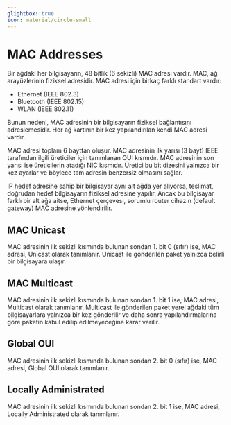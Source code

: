 ```yaml
---
glightbox: true
icon: material/circle-small
---
```


# MAC Addresses

Bir ağdaki her bilgisayarın, 48 bitlik (6 sekizli) MAC adresi vardır. MAC, ağ arayüzlerinin fiziksel adresidir. MAC adresi için birkaç farklı standart vardır:

* Ethernet (IEEE 802.3)
* Bluetooth (IEEE 802.15)
* WLAN (IEEE 802.11)

Bunun nedeni, MAC adresinin bir bilgisayarın fiziksel bağlantısını adreslemesidir. Her ağ kartının bir kez yapılandırılan kendi MAC adresi vardır.

MAC adresi toplam 6 bayttan oluşur. MAC adresinin ilk yarısı (3 bayt) IEEE tarafından ilgili üreticiler için tanımlanan OUI kısmıdır. MAC adresinin son yarısı ise üreticilerin atadığı NIC kısmıdır. Üretici bu bit dizesini yalnızca bir kez ayarlar ve böylece tam adresin benzersiz olmasını sağlar.

IP hedef adresine sahip bir bilgisayar aynı alt ağda yer alıyorsa, teslimat, doğrudan hedef bilgisayarın fiziksel adresine yapılır. Ancak bu bilgisayar farklı bir alt ağa aitse, Ethernet çerçevesi, sorumlu router cihazın (default gateway) MAC adresine yönlendirilir.

## MAC Unicast

MAC adresinin ilk sekizli kısmında bulunan sondan 1. bit 0 (sıfır) ise, MAC adresi, Unicast olarak tanımlanır. Unicast ile gönderilen paket yalnızca belirli bir bilgisayara ulaşır.

## MAC Multicast

MAC adresinin ilk sekizli kısmında bulunan sondan 1. bit 1 ise, MAC adresi, Multicast olarak tanımlanır. Multicast ile gönderilen paket yerel ağdaki tüm bilgisayarlara yalnızca bir kez gönderilir ve daha sonra yapılandırmalarına göre paketin kabul edilip edilmeyeceğine karar verilir.

## Global OUI

MAC adresinin ilk sekizli kısmında bulunan sondan 2. bit 0 (sıfır) ise, MAC adresi, Global OUI olarak tanımlanır.

## Locally Administrated

MAC adresinin ilk sekizli kısmında bulunan sondan 2. bit 1 ise, MAC adresi, Locally Administrated olarak tanımlanır.
